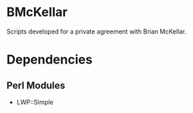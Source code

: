 BMcKellar
=========

Scripts developed for a private agreement with Brian McKellar.

Dependencies
============
Perl Modules
------------
- LWP::Simple
